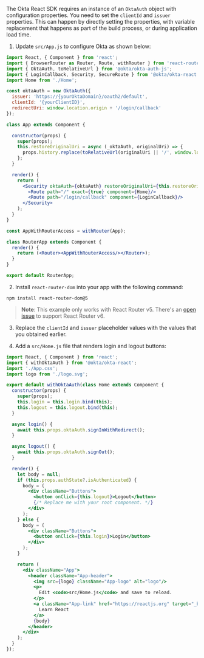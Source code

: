 The Okta React SDK requires an instance of an `OktaAuth` object with configuration properties. You need to set the `clientId` and `issuer` properties. This can happen by directly setting the properties, with variable replacement that happens as part of the build process, or during application load time.

1. Update `src/App.js` to configure Okta as shown below:

```jsx
import React, { Component } from 'react';
import { BrowserRouter as Router, Route, withRouter } from 'react-router-dom';
import { OktaAuth, toRelativeUrl } from '@okta/okta-auth-js';
import { LoginCallback, Security, SecureRoute } from '@okta/okta-react';
import Home from './Home';

const oktaAuth = new OktaAuth({
  issuer: 'https://{yourOktaDomain}/oauth2/default',
  clientId: '{yourClientID}',
  redirectUri: window.location.origin + '/login/callback'
});

class App extends Component {

  constructor(props) {
    super(props);
    this.restoreOriginalUri = async (_oktaAuth, originalUri) => {
      props.history.replace(toRelativeUrl(originalUri || '/', window.location.origin));
    };
  }

  render() {
    return (
      <Security oktaAuth={oktaAuth} restoreOriginalUri={this.restoreOriginalUri}>
        <Route path="/" exact={true} component={Home}/>
        <Route path="/login/callback" component={LoginCallback}/>
      </Security>
    );
  }
}

const AppWithRouterAccess = withRouter(App);

class RouterApp extends Component {
  render() {
    return (<Router><AppWithRouterAccess/></Router>);
  }
}

export default RouterApp;
```

2. Install `react-router-dom` into your app with the following command:

```shell
npm install react-router-dom@5
```

> **Note**: This example only works with React Router v5. There's an [open issue](https://github.com/okta/okta-react/issues/178) to support React Router v6.

3. Replace the `clientId` and `issuer` placeholder values with the values that you obtained earlier.

4. Add a `src/Home.js` file that renders login and logout buttons:

```jsx
import React, { Component } from 'react';
import { withOktaAuth } from '@okta/okta-react';
import './App.css';
import logo from './logo.svg';

export default withOktaAuth(class Home extends Component {
  constructor(props) {
    super(props);
    this.login = this.login.bind(this);
    this.logout = this.logout.bind(this);
  }

  async login() {
    await this.props.oktaAuth.signInWithRedirect();
  }

  async logout() {
    await this.props.oktaAuth.signOut();
  }

  render() {
    let body = null;
    if (this.props.authState?.isAuthenticated) {
      body = (
        <div className="Buttons">
          <button onClick={this.logout}>Logout</button>
          {/* Replace me with your root component. */}
        </div>
      );
    } else {
      body = (
        <div className="Buttons">
          <button onClick={this.login}>Login</button>
        </div>
      );
    }

    return (
      <div className="App">
        <header className="App-header">
          <img src={logo} className="App-logo" alt="logo"/>
          <p>
            Edit <code>src/Home.js</code> and save to reload.
          </p>
          <a className="App-link" href="https://reactjs.org" target="_blank" rel="noopener noreferrer">
            Learn React
          </a>
          {body}
        </header>
      </div>
    );
  }
});
```
